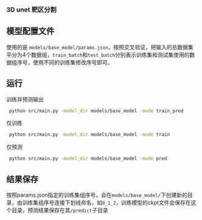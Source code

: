 ### 3D unet 靶区分割

## 模型配置文件
使用的是 `models/base_model/params.json`，按照交叉验证，把输入的总数据集平分为4个数据组，`train_batch`和`test_batch`分别表示训练集和测试集使用的数据组序号，使用不同的训练集修改序号即可。

## 运行
训练并预测输出
```bash
 python src/main.py -model_dir models/base_model -mode train_pred
```
仅训练
```bash
 python src/main.py -model_dir models/base_model -mode train
```
仅预测
```bash
 python src/main.py -model_dir models/base_model -mode pred
```

## 结果保存
按照params.json指定的训练集组序号，会在`models/base_model/`下创建新的目录，由训练集组序号连接下划线命名，如`0_1_2`，训练模型的ckpt文件会保存在这个目录，预测结果保存在其`/predict`子目录
